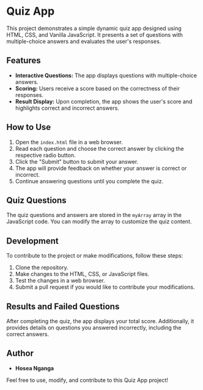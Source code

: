 # Quiz App

This project demonstrates a simple dynamic quiz app designed using HTML, CSS, and Vanilla JavaScript. It presents a set of questions with multiple-choice answers and evaluates the user's responses.

## Features

- **Interactive Questions:** The app displays questions with multiple-choice answers.
- **Scoring:** Users receive a score based on the correctness of their responses.
- **Result Display:** Upon completion, the app shows the user's score and highlights correct and incorrect answers.

## How to Use

1. Open the `index.html` file in a web browser.
2. Read each question and choose the correct answer by clicking the respective radio button.
3. Click the "Submit" button to submit your answer.
4. The app will provide feedback on whether your answer is correct or incorrect.
5. Continue answering questions until you complete the quiz.

## Quiz Questions

The quiz questions and answers are stored in the `myArray` array in the JavaScript code. You can modify the array to customize the quiz content.

## Development

To contribute to the project or make modifications, follow these steps:

1. Clone the repository.
2. Make changes to the HTML, CSS, or JavaScript files.
3. Test the changes in a web browser.
4. Submit a pull request if you would like to contribute your modifications.

## Results and Failed Questions

After completing the quiz, the app displays your total score. Additionally, it provides details on questions you answered incorrectly, including the correct answers.

## Author

- **Hosea Nganga**

Feel free to use, modify, and contribute to this Quiz App project!
